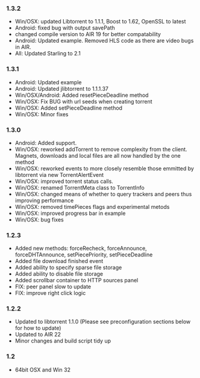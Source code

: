 ### 1.3.2
- Win/OSX: updated Libtorrent to 1.1.1, Boost to 1.62, OpenSSL to latest
- Android: fixed bug with output savePath
- changed compile version to AIR 19 for better compatability
- Android: Updated example. Removed HLS code as there are video bugs in AIR.
- All: Updated Starling to 2.1

### 1.3.1
- Android: Updated example
- Android: Updated jlibtorrent to 1.1.1.37
- Win/OSX/Android: Added resetPieceDeadline method
- Win/OSX: Fix BUG with url seeds when creating torrent
- Win/OSX: Added setPieceDeadline method
- Win/OSX: Minor fixes

### 1.3.0
- Android: Added support.
- Win/OSX: reworked addTorrent to remove complexity from the client. Magnets, downloads and local files are all now handled by the one method
- Win/OSX: reworked events to more closely resemble those emmitted by libtorrent via new TorrentAlertEvent
- Win/OSX: improved torrent status calls.
- Win/OSX: renamed TorrentMeta class to TorrentInfo
- Win/OSX: changed means of whether to query trackers and peers thus improving performance
- Win/OSX: removed timePieces flags and experimental metods
- Win/OSX: improved progress bar in example
- Win/OSX: bug fixes

### 1.2.3

- Added new methods:  forceRecheck, forceAnnounce, forceDHTAnnounce, setPiecePriority, setPieceDeadline 
- Added file download finished event
- Added ability to specify sparse file storage
- Added ability to disable file storage
- Added scrollbar container to HTTP sources panel
- FIX: peer panel slow to update
- FIX: improve right click logic

### 1.2.2 
- Updated to libtorrent 1.1.0 (Please see preconfiguration sections below for how to update)
- Updated to AIR 22
- Minor changes and build script tidy up

### 1.2  
- 64bit OSX and Win 32
